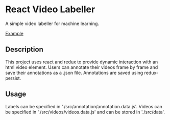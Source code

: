 # React Video Labeller

A simple video labeller for machine learning.

[Example](https://z0bi7z.github.io/video-labeller/)

## Description

This project uses react and redux to provide dynamic interaction with an html video element. Users can annotate their videos frame by frame and save their annotations as a .json file. Annotations are saved using redux-persist.

## Usage

Labels can be specified in './src/annotation/annotation.data.js'. Videos can be specified in './src/videos/videos.data.js' and can be stored in './src/data'. 

